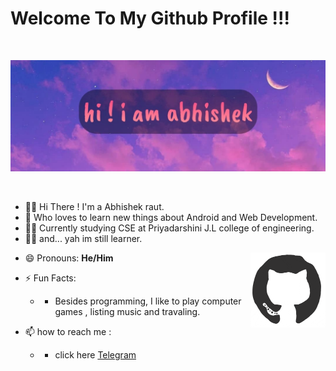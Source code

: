 # Welcome To My Github Profile !!!

<br/>

![Header image](https://raw.githubusercontent.com/abhi9960/abhi9960/master/assests/github_header.jpg)

<br/>

- 👱🏻 Hi There ! I'm a Abhishek raut.<br/>
- 🤳 Who loves to learn new things about Android and Web Development.<br/>
- 👨‍🎓 Currently studying CSE at Priyadarshini J.L college of engineering.<br/>
- 👨‍💻 and... yah im still learner.<br/>
<img align="right" width="120" height="120" src="https://github.com/abhi9960/abhi9960/blob/master/assests/octo.gif?raw=true">

- 😄 Pronouns: **He/Him**

- ⚡ Fun Facts: 
    * * Besides programming, I like to play computer games , listing music and travaling.

- 📫 how to reach me :
    * * click here <a href="https://t.me/LordKurama">Telegram</a>